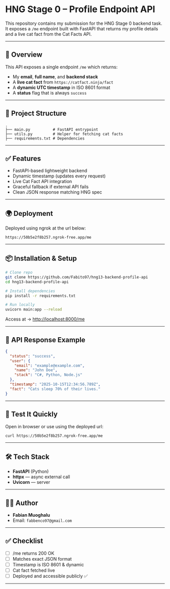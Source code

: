 # HNG Stage 0 – Profile Endpoint API

This repository contains my submission for the HNG Stage 0 backend task. It exposes a `/me` endpoint built with FastAPI that returns my profile details and a live cat fact from the Cat Facts API.

---

## 🚀 Overview

This API exposes a single endpoint `/me` which returns:

* My **email**, **full name**, and **backend stack**
* A **live cat fact** from `https://catfact.ninja/fact`
* A **dynamic UTC timestamp** in ISO 8601 format
* A **status** flag that is always `success`

---

## 📂 Project Structure

```
.
├── main.py          # FastAPI entrypoint
├── utils.py         # Helper for fetching cat facts
├── requirements.txt # Dependencies
```

---

## ✅ Features

* FastAPI-based lightweight backend
* Dynamic timestamp (updates every request)
* Live Cat Fact API integration
* Graceful fallback if external API fails
* Clean JSON response matching HNG spec

---

## 🌍 Deployment
Deployed using ngrok at the url below:
```
https://50b5e2f8b257.ngrok-free.app/me
```
---

## 📦 Installation & Setup

```bash
# Clone repo
git clone https://github.com/Fabito97/hng13-backend-profile-api
cd hng13-backend-profile-api

# Install dependencies
pip install -r requirements.txt

# Run locally
uvicorn main:app --reload
```

Access at → [http://localhost:8000/me](http://localhost:8000/me)

---

## 📡 API Response Example

```json
{
  "status": "success",
  "user": {
    "email": "example@example.com",
    "name": "John Doe",
    "stack": "C#, Python, Node.js"
  },
  "timestamp": "2025-10-15T12:34:56.789Z",
  "fact": "Cats sleep 70% of their lives."
}
```

---

## 🧪 Test It Quickly

Open in browser or use using the deployed url:

```bash
curl https://50b5e2f8b257.ngrok-free.app/me
```

---

## 🛠 Tech Stack

* **FastAPI** (Python)
* **httpx** — async external call
* **Uvicorn** — server

---

## 👨‍💻 Author

- **Fabian Muoghalu**
- Email: `fabbenco97@gmail.com`

---

## ✅ Checklist

* [ ] /me returns 200 OK
* [ ] Matches exact JSON format
* [ ] Timestamp is ISO 8601 & dynamic
* [ ] Cat fact fetched live
* [ ] Deployed and accessible publicly ✅

---
